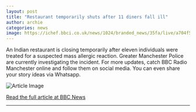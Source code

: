 ```yaml
---
layout: post
title: "Restaurant temporarily shuts after 11 diners fall ill"
author: archie
categories: news
image: https://ichef.bbci.co.uk/news/1024/branded_news/35fa/live/a704f510-8c8e-11f0-b882-771c24b6a718.png
---
```

An Indian restaurant is closing temporarily after eleven individuals were treated for a suspected mass allergic reaction. Greater Manchester Police are currently investigating the incident. For more updates, catch BBC Radio Manchester online and follow them on social media. You can even share your story ideas via Whatsapp.

![Article Image](https://ichef.bbci.co.uk/news/1024/branded_news/35fa/live/a704f510-8c8e-11f0-b882-771c24b6a718.png)

[Read the full article at BBC News](https://www.bbc.com/news/articles/c4g5x11l1n4o?at_medium=RSS&at_campaign=rss)

---
